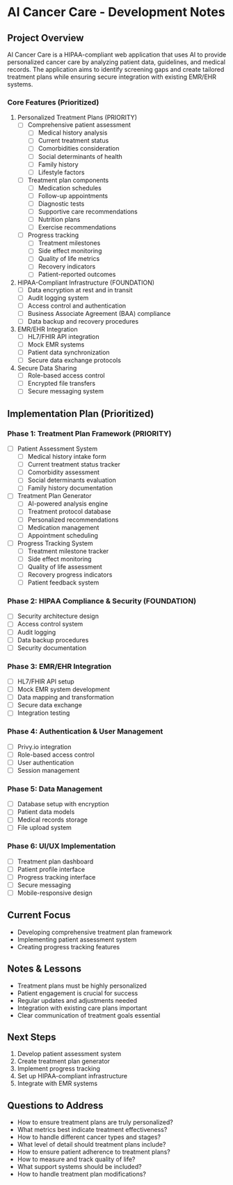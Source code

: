 # AI Cancer Care - Development Notes

## Project Overview
AI Cancer Care is a HIPAA-compliant web application that uses AI to provide personalized cancer care by analyzing patient data, guidelines, and medical records. The application aims to identify screening gaps and create tailored treatment plans while ensuring secure integration with existing EMR/EHR systems.

### Core Features (Prioritized)
1. Personalized Treatment Plans (PRIORITY)
   - [ ] Comprehensive patient assessment
     - [ ] Medical history analysis
     - [ ] Current treatment status
     - [ ] Comorbidities consideration
     - [ ] Social determinants of health
     - [ ] Family history
     - [ ] Lifestyle factors
   - [ ] Treatment plan components
     - [ ] Medication schedules
     - [ ] Follow-up appointments
     - [ ] Diagnostic tests
     - [ ] Supportive care recommendations
     - [ ] Nutrition plans
     - [ ] Exercise recommendations
   - [ ] Progress tracking
     - [ ] Treatment milestones
     - [ ] Side effect monitoring
     - [ ] Quality of life metrics
     - [ ] Recovery indicators
     - [ ] Patient-reported outcomes

2. HIPAA-Compliant Infrastructure (FOUNDATION)
   - [ ] Data encryption at rest and in transit
   - [ ] Audit logging system
   - [ ] Access control and authentication
   - [ ] Business Associate Agreement (BAA) compliance
   - [ ] Data backup and recovery procedures

3. EMR/EHR Integration
   - [ ] HL7/FHIR API integration
   - [ ] Mock EMR systems
   - [ ] Patient data synchronization
   - [ ] Secure data exchange protocols

4. Secure Data Sharing
   - [ ] Role-based access control
   - [ ] Encrypted file transfers
   - [ ] Secure messaging system

## Implementation Plan (Prioritized)

### Phase 1: Treatment Plan Framework (PRIORITY)
- [ ] Patient Assessment System
  - [ ] Medical history intake form
  - [ ] Current treatment status tracker
  - [ ] Comorbidity assessment
  - [ ] Social determinants evaluation
  - [ ] Family history documentation
- [ ] Treatment Plan Generator
  - [ ] AI-powered analysis engine
  - [ ] Treatment protocol database
  - [ ] Personalized recommendations
  - [ ] Medication management
  - [ ] Appointment scheduling
- [ ] Progress Tracking System
  - [ ] Treatment milestone tracker
  - [ ] Side effect monitoring
  - [ ] Quality of life assessment
  - [ ] Recovery progress indicators
  - [ ] Patient feedback system

### Phase 2: HIPAA Compliance & Security (FOUNDATION)
- [ ] Security architecture design
- [ ] Access control system
- [ ] Audit logging
- [ ] Data backup procedures
- [ ] Security documentation

### Phase 3: EMR/EHR Integration
- [ ] HL7/FHIR API setup
- [ ] Mock EMR system development
- [ ] Data mapping and transformation
- [ ] Secure data exchange
- [ ] Integration testing

### Phase 4: Authentication & User Management
- [ ] Privy.io integration
- [ ] Role-based access control
- [ ] User authentication
- [ ] Session management

### Phase 5: Data Management
- [ ] Database setup with encryption
- [ ] Patient data models
- [ ] Medical records storage
- [ ] File upload system

### Phase 6: UI/UX Implementation
- [ ] Treatment plan dashboard
- [ ] Patient profile interface
- [ ] Progress tracking interface
- [ ] Secure messaging
- [ ] Mobile-responsive design

## Current Focus
- Developing comprehensive treatment plan framework
- Implementing patient assessment system
- Creating progress tracking features

## Notes & Lessons
- Treatment plans must be highly personalized
- Patient engagement is crucial for success
- Regular updates and adjustments needed
- Integration with existing care plans important
- Clear communication of treatment goals essential

## Next Steps
1. Develop patient assessment system
2. Create treatment plan generator
3. Implement progress tracking
4. Set up HIPAA-compliant infrastructure
5. Integrate with EMR systems

## Questions to Address
- How to ensure treatment plans are truly personalized?
- What metrics best indicate treatment effectiveness?
- How to handle different cancer types and stages?
- What level of detail should treatment plans include?
- How to ensure patient adherence to treatment plans?
- How to measure and track quality of life?
- What support systems should be included?
- How to handle treatment plan modifications? 